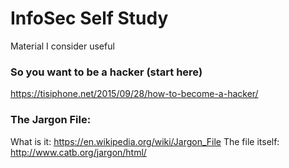 # InfoSec Self Study 
Material I consider useful 

### So you want to be a hacker (start here) 
 https://tisiphone.net/2015/09/28/how-to-become-a-hacker/
 
### The Jargon File: 

What is it: https://en.wikipedia.org/wiki/Jargon_File
The file itself: http://www.catb.org/jargon/html/
